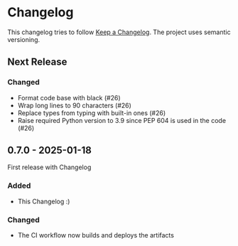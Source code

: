 # Changelog

This changelog tries to follow [Keep a Changelog](https://keepachangelog.com/en/1.1.0/).
The project uses semantic versioning.

## Next Release

### Changed
- Format code base with black (#26)
- Wrap long lines to 90 characters (#26)
- Replace types from typing with built-in ones (#26)
- Raise required Python version to 3.9 since PEP 604 is used in the code (#26)

## 0.7.0 - 2025-01-18

First release with Changelog

### Added
- This Changelog :)

### Changed
- The CI workflow now builds and deploys the artifacts

